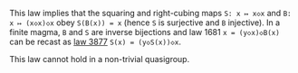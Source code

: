 This law implies that the squaring and right-cubing maps `S: x ↦ x◇x` and `B: x ↦ (x◇x)◇x` obey `S(B(x)) = x` (hence `S` is surjective and `B` injective).  In a finite magma, `B` and `S` are inverse bijections and law 1681 `x = (y◇x)◇B(x)` can be recast as [law 3877](https://teorth.github.io/equational_theories/implications/?3877) `S(x) = (y◇S(x))◇x`.

This law cannot hold in a non-trivial quasigroup.
